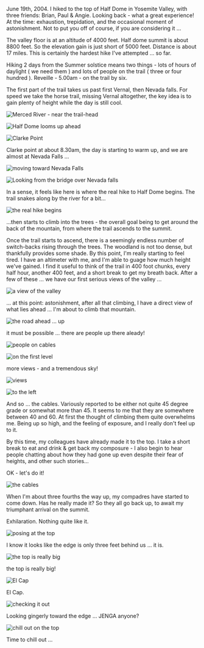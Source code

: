 June 19th, 2004. I hiked to the top of Half Dome in Yosemite Valley, with three friends: Brian, Paul & Angie. Looking back - what a great experience! At the time: exhaustion, trepidation, and the occasional moment of astonishment. Not to put you off of course, if you are considering it ...

The valley floor is at an altitude of 4000 feet. Half dome summit is about 8800 feet. So the elevation gain is just short of 5000 feet. Distance is about 17 miles. This is certainly the hardest hike I've attempted ... so far.

Hiking 2 days from the Summer solstice means two things - lots of hours of daylight ( we need them ) and lots of people on the trail ( three or four hundred ). Reveille - 5.00am - on the trail by six.

The first part of the trail takes us past first Vernal, then Nevada falls. For speed we take the horse trail, missing Vernal altogether, the key idea is to gain plenty of height while the day is still cool.

![Merced River - near the trail-head](/assets/images/2004-06-19/HD01.jpeg "Merced River - near the trail-head")

![Half Dome looms up ahead](/assets/images/2004-06-19/HD02.jpeg "Half Dome looms up ahead")

![Clarke Point](/assets/images/2004-06-19/HD03.jpeg "Clarke Point")

Clarke point at about 8.30am, the day is starting to warm up, and we are almost at Nevada Falls ...

![moving toward Nevada Falls](/assets/images/2004-06-19/HD04.jpeg "moving toward Nevada Falls")

![Looking from the bridge over Nevada falls](/assets/images/2004-06-19/HD05.jpeg "Looking from the bridge over Nevada falls")


In a sense, it feels like here is where the real hike to Half Dome begins. The trail snakes along by the river for a bit...

![the real hike begins](/assets/images/2004-06-19/HD06.jpeg "the real hike begins")


...then starts to climb into the trees - the overall goal being to get around the back of the mountain, from where the trail ascends to the summit.

Once the trail starts to ascend, there is a seemingly endless number of switch-backs rising through the trees. The woodland is not too dense, but thankfully provides some shade. By this point, I'm really starting to feel tired. I have an altimeter with me, and I'm able to guage how much height we've gained. I find it useful to think of the trail in 400 foot chunks, every half hour, another 400 feet, and a short break to get my breath back. After a few of these ... we have our first serious views of the valley ...

![a view of the valley](/assets/images/2004-06-19/HD07.jpeg "a view of the valley")

... at this point: astonishment, after all that climbing, I have a direct view of what lies ahead ... I'm about to climb that mountain.

![the road ahead ... up](/assets/images/2004-06-19/HD08.jpeg "the road ahead ... up")


it must be possible ... there are people up there aleady!

![people on cables](/assets/images/2004-06-19/HD09a.jpeg "people on cables")

![on the first level](/assets/images/2004-06-19/HD10.jpeg "on the first level")

more views - and a tremendous sky!

![views](/assets/images/2004-06-19/HD11.jpeg "views")

![to the left](/assets/images/2004-06-19/HD13b.jpeg "to the left and right")

And so ... the cables. Variously reported to be either not quite 45 degree grade or somewhat more than 45.   It seems to me that they are somewhere between 40 and 60. At first the thought of climbing them quite overwhelms me. Being up so high, and the feeling of exposure, and I really don't feel up to it.

By this time, my colleagues have already made it to the top. I take a short break to eat and drink & get back my composure - I also begin to hear people chatting about how they had gone up even despite their fear of heights, and other such stories...

OK - let's do it!

![the cables](/assets/images/2004-06-19/HD14.jpeg "the cables")

When I'm about three fourths the way up, my compadres have started to come down. Has he really made it? So they all go back up, to await my triumphant arrival on the summit.

Exhilaration. Nothing quite like it.

![posing at the top](/assets/images/2004-06-19/HD15.jpeg "posing at the top")

I know it looks like the edge is only three feet behind us ... it is.

![the top is really big](/assets/images/2004-06-19/HD16.jpeg "the top is really big")

the top is really big!

![El Cap](/assets/images/2004-06-19/HD17.jpeg "El Cap")

El Cap.

![checking it out](/assets/images/2004-06-19/HD18.jpeg "checking it out")

Looking gingerly toward the edge ... JENGA anyone?

![chill out on the top](/assets/images/2004-06-19/HD19.jpeg "chill out on the top")

Time to chill out ...
